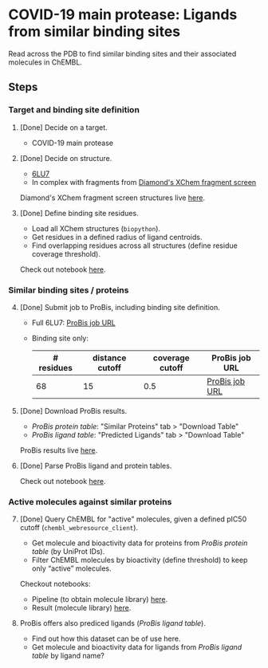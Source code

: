 # COVID-19 main protease: Ligands from similar binding sites

Read across the PDB to find similar binding sites and their associated molecules in ChEMBL.

## Steps

### Target and binding site definition

1. [Done] Decide on a target.
   - COVID-19 main protease
   
2. [Done] Decide on structure.
   - [6LU7](http://www.rcsb.org/structure/6LU7)
   - In complex with fragments from [Diamond's XChem fragment screen](https://www.diamond.ac.uk/covid-19/for-scientists/Main-protease-structure-and-XChem.html)
   
   Diamond's XChem fragment screen structures live [here](https://github.com/dominiquesydow/covid19/tree/master/data/Mpro_All_PDBs).

3. [Done] Define binding site residues.
   - Load all XChem structures (`biopython`).
   - Get residues in a defined radius of ligand centroids.
   - Find overlapping residues across all structures (define residue coverage threshold).
   
   Check out notebook [here](https://github.com/dominiquesydow/covid19/blob/master/notebooks/binding_site_definition.ipynb).

### Similar binding sites / proteins

4. [Done] Submit job to ProBis, including binding site definition.
   - Full 6LU7: [ProBis job URL](http://probis.cmm.ki.si/?what=job&job_id=24032003478165)
   - Binding site only:  
   
     | # residues | distance cutoff | coverage cutoff | ProBis job URL                                                            |
     |------------|-----------------|-----------------|---------------------------------------------------------------------------|
     | 68         | 15              | 0.5             | [ProBis job URL](http://probis.cmm.ki.si/?what=job&job_id=25032048431709) |

5. [Done] Download ProBis results.
   - *ProBis protein table*: "Similar Proteins" tab > "Download Table"
   - *ProBis ligand table*: "Predicted Ligands" tab > "Download Table"
   
   ProBis results live [here](https://github.com/dominiquesydow/covid19/tree/master/data/probis).
   
6. [Done] Parse ProBis ligand and protein tables.

   Check out notebook [here](https://github.com/dominiquesydow/covid19/blob/master/notebooks/probis_data_preparation.ipynb).

### Active molecules against similar proteins

7. [Done] Query ChEMBL for "active" molecules, given a defined pIC50 cutoff (`chembl_webresource_client`).
   
   - Get molecule and bioactivity data for proteins from *ProBis protein table* (by UniProt IDs).
   - Filter ChEMBL molecules by bioactivity (define threshold) to keep only “active” molecules.

   Checkout notebooks:
   - Pipeline (to obtain molecule library) [here](https://github.com/dominiquesydow/covid19/blob/master/notebooks/chembl_molecules_from_uniprot_ids.ipynb).
   - Result (molecule library) [here](https://github.com/dominiquesydow/covid19/blob/master/notebooks/molecule_library.ipynb).
   
8. ProBis offers also prediced ligands (*ProBis ligand table*).
   - Find out how this dataset can be of use here.
   - Get molecule and bioactivity data for ligands from *ProBis ligand table* by ligand name?



